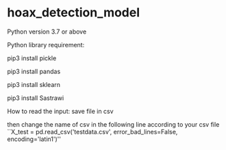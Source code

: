 # hoax_detection_model
Python version 3.7 or above

Python library requirement:

pip3 install pickle

pip3 install pandas

pip3 install sklearn

pip3 install Sastrawi


How to read the input: save file in csv

then change the name of csv in the following line according to your csv file
``X_test = pd.read_csv('testdata.csv', error_bad_lines=False, encoding='latin1')''

